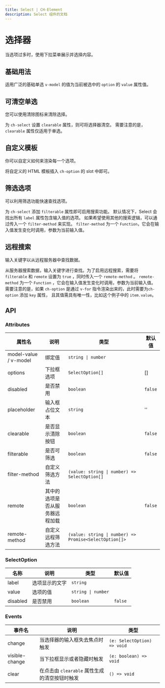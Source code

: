 ```yaml
---
title: Select | CH-Element
description: Select 组件的文档
---
```


# 选择器

当选项过多时，使用下拉菜单展示并选择内容。

## 基础用法

适用广泛的基础单选 `v-model` 的值为当前被选中的 `option` 的 `value` 属性值。

<preview path="../demos/Select/Basic.vue" title="基础选择器" description="Select 基础选择器"></preview>

## 可清空单选

您可以使用清除图标来清除选择。

为 `ch-select` 设置 `clearable` 属性，则可将选择器清空。 需要注意的是，`clearable` 属性仅适用于单选。

<preview path="../demos/Select/Clearable.vue" title="可清空选择器" description="Select 可清空选择器"></preview>

## 自定义模板

你可以自定义如何来渲染每一个选项。

将自定义的 HTML 模板插入 `ch-option` 的 slot 中即可。

<preview path="../demos/Select/CustomLabel.vue" title="自定义模板" description="Select 自定义模板"></preview>

## 筛选选项

可以利用筛选功能快速查找选项。

为 `ch-select` 添加 `filterable` 属性即可启用搜索功能。 默认情况下，Select 会找出所有 `label` 属性包含输入值的选项。 如果希望使用其他的搜索逻辑，可以通过传入一个 `filter-method` 来实现。 `filter-method` 为一个 `Function`，它会在输入值发生变化时调用，参数为当前输入值。

<preview path="../demos/Select/Filterable.vue" title="筛选选项" description="Select 筛选选项"></preview>

## 远程搜索

输入关键字以从远程服务器中查找数据。

从服务器搜索数据，输入关键字进行查找。为了启用远程搜索，需要将 `filterable` 和 `remote` 设置为 `true` ，同时传入一个 `remote-method` 。 `remote-method` 为一个 `Function` ，它会在输入值发生变化时调用，参数为当前输入值。 需要注意的是，如果 `ch-option` 是通过 `v-for` 指令渲染出来的，此时需要为`ch-option` 添加 `key` 属性， 且其值需具有唯一性，比如这个例子中的 `item.value`。

<preview path="../demos/Select/Remote.vue" title="远程搜索" description="Select 远程搜索"></preview>

## API

### Attributes

| 属性名                | 说明                           | 类型                                                   | 默认值  |
| --------------------- | ------------------------------ | ------------------------------------------------------ | ------- |
| model-value / v-model | 绑定值                         | `string \| number`                                     |         |
| options               | 下拉框选项                     | `SelectOption[] `                                      | []      |
| disabled              | 是否禁用                       | `boolean`                                              | `false` |
| placeholder           | 输入框占位文本                 | `string`                                               | ''      |
| clearable             | 是否显示清除按钮               | `boolean`                                              | `false` |
| filterable            | 是否可筛选                     | `boolean`                                              | `false` |
| filter-method         | 自定义筛选方法                 | `(value: string \| number) => SelectOption[]`          |         |
| remote                | 其中的选项是否从服务器远程加载 | `boolean`                                              | `false` |
| remote-method         | 自定义远程筛选方法             | `(value: string \| number) => Promise<SelectOption[]>` |         |

### SelectOption

| 名称     | 说明           | 类型               | 默认值  |
| -------- | -------------- | ------------------ | ------- |
| label    | 选项显示的文字 | `string`           |         |
| value    | 选项的值       | `string \| number` |         |
| disabled | 是否禁用       | `boolean`          | `false` |

### Events

| 事件名         | 说明                                          | 类型                        |
| -------------- | --------------------------------------------- | --------------------------- |
| change         | 当选择器的输入框失去焦点时触发                | `(e: SelectOption) => void` |
| visible-change | 当下拉框显示或者隐藏时触发                    | `(e: boolean) => void`      |
| clear          | 在点击由 `clearable` 属性生成的清空按钮时触发 | `() => void`                |
